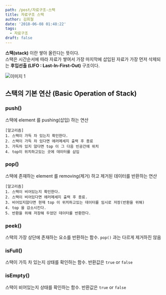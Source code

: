 ```yaml
---
path: /post/자료구조-스택
title: 자료구조 스택
author: 김희철
date: '2018-06-08 01:48:22'
tags:
  - 자료구조
draft: false
---
```


**스택(stack)** 이란 쌓아 올린다는 뜻이다.  
스택은 시간순서에 따라 자료가 쌓여서 가장 마지막에 삽입된 자료가 가장 먼저 삭제되는 **후입선출 (LIFO : Last-In-First-Out)** 구조이다.

![이미지 1](https://www.tutorialspoint.com/data_structures_algorithms/images/stack_representation.jpg)

## 스택의 기본 연산 (Basic Operation of Stack)

### push()

스택에 element 를 pushing(삽입) 하는 연산

```
[알고리즘]
1. 스택이 가득 차 있는지 확인한다.
2. 스택이 가득 차 있다면 에러메세지 출력 후 종료
3. 가득차 있지 않다면 top 이 그 다음 빈공간에 위치
4. top이 위치하고있는 곳에 데이터를 삽입
```

### pop()

스택에 존재하는 element 를 removing(제거) 하고 제거된 데이터를 반환하는 연산

```
[알고리즘]
1. 스택이 비어있는지 확인한다.
2. 스택이 비어있다면 에러메세지 출력 후 종료.
3. 비어있지않다면 현재 top 이 위치하고있는 데이터를 임시로 저장(반환을 위해)
4. top 을 감소시킨다.
5. 반환을 위해 저장해 두었던 데이터를 반환한다.
```

### peek()

스택의 가장 상단에 존재하는 요소를 반환하는 함수. `pop()` 과는 다르게 제거하진 않음

### isFull()

스택이 가득 차 있는지 상태를 확인하는 함수. 반환값은 `true` or `false`

### isEmpty()

스택이 비어있는지 상태를 확인하는 함수. 반환값은 `true` or `false`
